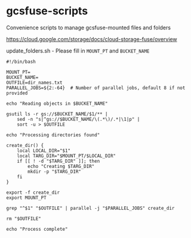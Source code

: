 # gcsfuse-scripts
Convenience scripts to manage gcsfuse-mounted files and folders

https://cloud.google.com/storage/docs/cloud-storage-fuse/overview

update_folders.sh - Please fill in `MOUNT_PT` and `BUCKET_NAME`

```
#!/bin/bash

MOUNT_PT=
BUCKET_NAME=
OUTFILE=dir_names.txt
PARALLEL_JOBS=${2:-64}  # Number of parallel jobs, default 8 if not provided

echo "Reading objects in $BUCKET_NAME"

gsutil ls -r gs://$BUCKET_NAME/$1/** |
    sed -n "s|^gs://$BUCKET_NAME/\(.*\)/.*|\1|p" |
    sort -u > $OUTFILE

echo "Processing directories found"

create_dir() {
    local LOCAL_DIR="$1"
    local TARG_DIR="$MOUNT_PT/$LOCAL_DIR"
    if [[ ! -d "$TARG_DIR" ]]; then
        echo "Creating $TARG_DIR"
        mkdir -p "$TARG_DIR"
    fi
}

export -f create_dir
export MOUNT_PT

grep "^$1" "$OUTFILE" | parallel -j "$PARALLEL_JOBS" create_dir

rm "$OUTFILE"

echo "Process complete"
```
